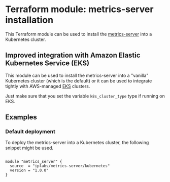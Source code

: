 # Terraform module: metrics-server installation

This Terraform module can be used to install the [metrics-server](https://github.com/kubernetes-sigs/metrics-server)
into a Kubernetes cluster.

## Improved integration with Amazon Elastic Kubernetes Service (EKS)

This module can be used to install the metrics-server into a "vanilla" Kubernetes cluster (which is the default)
or it can be used to integrate tightly with AWS-managed [EKS](https://aws.amazon.com/eks/) clusters.

Just make sure that you set the variable `k8s_cluster_type` type if running on EKS.

## Examples

### Default deployment

To deploy the metrics-server into a Kubernetes cluster, the following
snippet might be used.

```hcl

module "metrics_server" {
  source  = "iplabs/metrics-server/kubernetes"
  version = "1.0.0"
}
```
